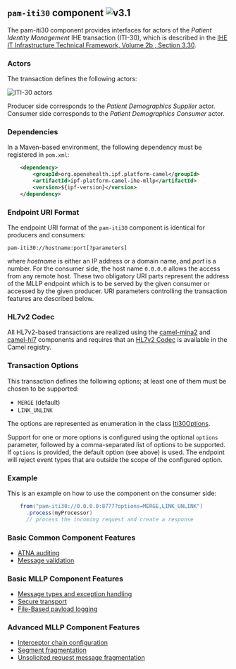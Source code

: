 
## `pam-iti30` component ![v3.1](../images/3.1.png)

The pam-iti30 component provides interfaces for actors of the *Patient Identity Management* IHE transaction (ITI-30),
which is described in the [IHE IT Infrastructure Technical Framework, Volume 2b , Section 3.30](http://ihe.net/uploadedFiles/Documents/ITI/IHE_ITI_TF_Vol2b.pdf).

### Actors

The transaction defines the following actors:

![ITI-30 actors](images/iti30.png)

Producer side corresponds to the *Patient Demographics Supplier* actor.
Consumer side corresponds to the *Patient Demographics Consumer* actor.

### Dependencies

In a Maven-based environment, the following dependency must be registered in `pom.xml`:

```xml
    <dependency>
        <groupId>org.openehealth.ipf.platform-camel</groupId>
        <artifactId>ipf-platform-camel-ihe-mllp</artifactId>
        <version>${ipf-version}</version>
    </dependency>
```

### Endpoint URI Format

The endpoint URI format of the `pam-iti30` component is identical for producers and consumers:

```
pam-iti30://hostname:port[?parameters]
```

where *hostname* is either an IP address or a domain name, and *port* is a number. For the consumer side, the host name
`0.0.0.0` allows the access from any remote host.
These two obligatory URI parts represent the address of the MLLP endpoint which is to be served by the given consumer or
accessed by the given producer. URI parameters controlling the transaction features are described below.


### HL7v2 Codec

All HL7v2-based transactions are realized using the [camel-mina2](http://camel.apache.org/mina2.html) and [camel-hl7](http://camel.apache.org/hl7.html)
components and requires that an [HL7v2 Codec](codec.html) is available in the Camel registry.

### Transaction Options

This transaction defines the following options; at least one of them must be chosen to be supported:
 
* `MERGE` (default)
* `LINK_UNLINK`

The options are represented as enumeration in the class [Iti30Options](../apidocs/org/openehealth/ipf/platform/camel/ihe/mllp/iti30/Iti30Options.html).

Support for one or more options is configured using the optional `options` parameter, followed by a comma-separated list of
options to be supported. If `options` is provided, the default option (see above) is used.
The endpoint will reject event types that are outside the scope of the configured option.

### Example

This is an example on how to use the component on the consumer side:

```java
    from("pam-iti30://0.0.0.0:8777?options=MERGE,LINK_UNLINK")
      .process(myProcessor)
      // process the incoming request and create a response
```

### Basic Common Component Features

* [ATNA auditing]
* [Message validation]

### Basic MLLP Component Features

* [Message types and exception handling]
* [Secure transport]
* [File-Based payload logging]

### Advanced MLLP Component Features

* [Interceptor chain configuration]
* [Segment fragmentation]
* [Unsolicited request message fragmentation]




[ATNA auditing]: ../ipf-platform-camel-ihe/atna.html
[Message validation]: ../ipf-platform-camel-ihe/messageValidation.html
[HL7v2 Codec]: codec.html
[Message types and exception handling]: messageTypes.html
[Secure transport]: secureTransport.html
[File-Based payload logging]: payloadLogging.html
[Interceptor chain configuration]: interceptorChain.html
[Segment fragmentation]: segmentFragmentation.html
[Unsolicited request message fragmentation]: unsolicitedFragmentation.html
